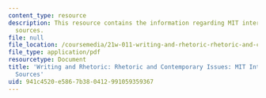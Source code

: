 ```yaml
---
content_type: resource
description: This resource contains the information regarding MIT internal funding
  sources.
file: null
file_location: /coursemedia/21w-011-writing-and-rhetoric-rhetoric-and-contemporary-issues-fall-2015/941c4520e5867b380412991059359367_MIT21W_011F15_MITInternal.pdf
file_type: application/pdf
resourcetype: Document
title: 'Writing and Rhetoric: Rhetoric and Contemporary Issues: MIT Internal Funding
  Sources'
uid: 941c4520-e586-7b38-0412-991059359367
---
```

